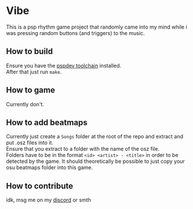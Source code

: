 # Vibe

This is a psp rhythm game project that randomly came into my mind while i was pressing random buttons (and triggers) to the music.

## How to build
Ensure you have the [pspdev toolchain](https://pspdev.github.io/installation.html) installed.<br>
After that just run `make`.

## How to game
Currently don't.

## How to add beatmaps
Currently just create a `Songs` folder at the root of the repo and extract and put .osz files into it.<br>
Ensure that you extract to a folder with the name of the osz file.<br>
Folders have to be in the format `<id> <artist> - <title>` in order to be detected by the game.
It should theoretically be possible to just copy your osu beatmaps folder into this game.

## How to contribute
idk, msg me on my [discord](https://discord.gg/8R5YyM3MEn) or smth